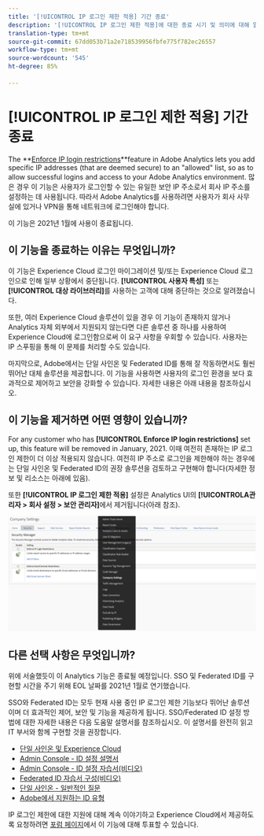 ```yaml
---
title: '[!UICONTROL IP 로그인 제한 적용] 기간 종료'
description: '[!UICONTROL IP 로그인 제한 적용]에 대한 종료 시기 및 의미에 대해 알아봅니다.'
translation-type: tm+mt
source-git-commit: 67dd053b71a2e718539956fbfe775f782ec26557
workflow-type: tm+mt
source-wordcount: '545'
ht-degree: 85%

---
```



# [!UICONTROL IP 로그인 제한 적용] 기간 종료

The **[Enforce IP login restrictions](/help/admin/company/security-manager.md)**feature in Adobe Analytics lets you add specific IP addresses (that are deemed secure) to an &quot;allowed&quot; list, so as to allow successful logins and access to your Adobe Analytics environment. 많은 경우 이 기능은 사용자가 로그인할 수 있는 유일한 보안 IP 주소로서 회사 IP 주소를 설정하는 데 사용됩니다. 따라서 Adobe Analytics를 사용하려면 사용자가 회사 사무실에 있거나 VPN을 통해 네트워크에 로그인해야 합니다.

이 기능은 2021년 1월에 사용이 종료됩니다.

## 이 기능을 종료하는 이유는 무엇입니까?

이 기능은 Experience Cloud 로그인 마이그레이션 및/또는 Experience Cloud 로그인으로 인해 일부 상황에서 중단됩니다. **[!UICONTROL 사용자 특성]** 또는 **[!UICONTROL 대상 라이브러리]**&#x200B;를 사용하는 고객에 대해 중단하는 것으로 알려졌습니다.

또한, 여러 Experience Cloud 솔루션이 있을 경우 이 기능이 존재하지 않거나 Analytics 자체 외부에서 지원되지 않는다면 다른 솔루션 중 하나를 사용하여 Experience Cloud에 로그인함으로써 이 요구 사항을 우회할 수 있습니다. 사용자는 IP 스푸핑을 통해 이 문제를 처리할 수도 있습니다.

마지막으로, Adobe에서는 단일 사인온 및 Federated ID를 통해 잘 작동하면서도 훨씬 뛰어난 대체 솔루션을 제공합니다. 이 기능을 사용하면 사용자의 로그인 환경을 보다 효과적으로 제어하고 보안을 강화할 수 있습니다. 자세한 내용은 아래 내용을 참조하십시오.

## 이 기능을 제거하면 어떤 영향이 있습니까?

For any customer who has **[!UICONTROL Enforce IP login restrictions]** set up, this feature will be removed in January, 2021. 이때 여전히 존재하는 IP 로그인 제한이 더 이상 적용되지 않습니다. 여전히 IP 주소로 로그인을 제한해야 하는 경우에는 단일 사인온 및 Federated ID의 권장 솔루션을 검토하고 구현해야 합니다(자세한 정보 및 리소스는 아래에 있음).

또한 **[!UICONTROL IP 로그인 제한 적용]** 설정은 Analytics UI의 **[!UICONTROLA관리자 > 회사 설정 > 보안 관리자]**&#x200B;에서 제거됩니다(아래 참조).

![](assets/sec-manager2.png)

## 다른 선택 사항은 무엇입니까?

위에 서술했듯이 이 Analytics 기능은 종료될 예정입니다. SSO 및 Federated ID를 구현할 시간을 주기 위해 EOL 날짜를 2021년 1월로 연기했습니다.

SSO와 Federated ID는 모두 현재 사용 중인 IP 로그인 제한 기능보다 뛰어난 솔루션이며 더 효과적인 제어, 보안 및 기능을 제공하게 됩니다. SSO/Federated ID 설정 방법에 대한 자세한 내용은 다음 도움말 설명서를 참조하십시오. 이 설명서를 완전히 읽고 IT 부서와 함께 구현할 것을 권장합니다.

* [단일 사인온 및 Experience Cloud](https://spark.adobe.com/page/JeSB8EPEQIvjD/)
* [Admin Console - ID 설정 설명서](https://helpx.adobe.com/kr/enterprise/using/set-up-identity.html)
* [Admin Console - ID 설정 자습서(비디오)](https://helpx.adobe.com/kr/enterprise/how-to/identity-directories-domains.html?playlist=/ccx/v1/collection/product/enterprise/topics/enterprise-identity/collection.ccx.js&amp;ref=helpx.adobe.com)
* [Federated ID 자습서 구성(비디오)](https://helpx.adobe.com/kr/enterprise/how-to/identity-configure-ids.html?playlist=/ccx/v1/collection/product/enterprise/topics/enterprise-identity/collection.ccx.js&amp;ref=helpx.adobe.com)
* [단일 사인온 - 일반적인 질문](https://helpx.adobe.com/kr/enterprise/using/sso-faq.html)
* [Adobe에서 지원하는 ID 유형](https://helpx.adobe.com/kr/enterprise/using/identity.html)

IP 로그인 제한에 대한 지원에 대해 계속 이야기하고 Experience Cloud에서 제공하도록 요청하려면 [포럼 페이지](https://forums.adobe.com/ideas/11648)에서 이 기능에 대해 투표할 수 있습니다.